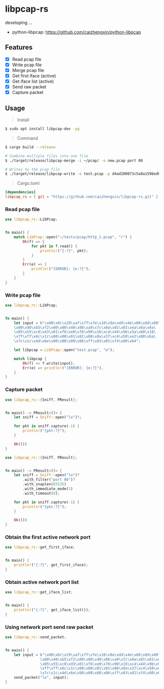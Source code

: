 # libpcap-rs

developing ...

- python-libpcap: https://github.com/caizhengxin/python-libpcap

## Features

- [x] Read pcap file
- [x] Write pcap file
- [x] Merge pcap file
- [x] Get first iface (active)
- [x] Get iface list (active)
- [x] Send raw packet
- [x] Capture packet

## Usage

> Install

```bash
$ sudo apt install libpcap-dev -yq
```

> Command

```bash
$ cargo build --release

# Combine multiple files into one file
$ ./target/release/libpcap-merge -i ~/pcap/ -o new.pcap port 80

# Writes to the pcap file
$ ./target/release/libpcap-write -o test.pcap -p d4ad200073c5a8a1596edbd10800450000341b01400080065e5fc0a8000cc0a80007c4aa001a5c5c8864000000008002faf049360000020405b40103030801010402
```

> Cargo.toml

```toml
[dependencies]
libpcap_rs = { git = "https://github.com/caizhengxin/libpcap-rs.git" }
```

### Read pcap file

```rust
use libpcap_rs::LibPcap;


fn main() {
    match LibPcap::open("~/tests/pcap/http_1.pcap", "r") {
        Ok(f) => {
            for pkt in f.read() {
                println!("{:?}", pkt);
            }        
        }
        Err(e) => {
            println!("[ERROR]: {e:?}");
        }
    }
}
```

### Write pcap file

```rust
use libpcap_rs::LibPcap;


fn main() {
    let input = b"\x00\x0c\x29\xaf\x7f\xfe\x10\x9a\xdd\x4e\x06\x0d\x08\x00\x45\x00\
    \x00\x40\xb5\xf2\x00\x00\x40\x06\xa9\x7c\x0a\x01\x01\xea\x0a\x0a\
    \x05\x55\xc8\xd3\x01\xf6\xe0\x76\x90\x16\xc4\x44\x9b\x5a\x80\x18\
    \xff\xff\x6c\x1c\x00\x00\x01\x01\x08\x0a\x37\xc4\x50\xe2\x00\xba\
    \x7c\x1c\x4d\x6e\x00\x00\x00\x06\xff\x03\x01\xf4\x00\x64";

    let libpcap = LibPcap::open("test.pcap", "w");

    match libpcap {
        Ok(f) => f.write(input),
        Err(e) => println!("[ERROR]: {e:?}"),
    }
}
```

### Capture packet

```rust
use libpcap_rs::{Sniff, PResult};


fn main() -> PResult<()> {
    let sniff = Sniff::open("lo")?;

    for pkt in sniff.capture(-1) {
        println!("{pkt:?}");
    }

    Ok(())
}
```

```rust
use libpcap_rs::{Sniff, PResult};


fn main() -> PResult<()> {
    let sniff = Sniff::open("lo")?
        .with_filter("port 80")?
        .with_snaplen(65535)
        .with_immediate_mode(1)
        .with_timeout(0);

    for pkt in sniff.capture(-1) {
        println!("{pkt:?}");
    }

    Ok(())
}
```

### Obtain the first active network port

```rust
use libpcap_rs::get_first_iface;


fn main() {
    println!("{:?}", get_first_iface);
}
```

### Obtain active network port list

```rust
use libpcap_rs::get_iface_list;


fn main() {
    println!("{:?}", get_iface_list());
}
```

### Using network port send raw packet

```rust
use libpcap_rs::send_packet;


fn main() {
    let input = b"\x00\x0c\x29\xaf\x7f\xfe\x10\x9a\xdd\x4e\x06\x0d\x08\x00\x45\x00\
                \x00\x40\xb5\xf2\x00\x00\x40\x06\xa9\x7c\x0a\x01\x01\xea\x0a\x0a\
                \x05\x55\xc8\xd3\x01\xf6\xe0\x76\x90\x16\xc4\x44\x9b\x5a\x80\x18\
                \xff\xff\x6c\x1c\x00\x00\x01\x01\x08\x0a\x37\xc4\x50\xe2\x00\xba\
                \x7c\x1c\x4d\x6e\x00\x00\x00\x06\xff\x03\x01\xf4\x00\x64";
    send_packet("lo", input);
}
```

